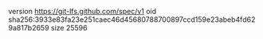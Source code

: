 version https://git-lfs.github.com/spec/v1
oid sha256:3933e83fa23e251caec46d45680788700897ccd159e23abeb4fd629a817b2659
size 25596

